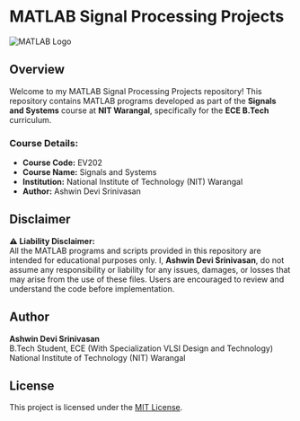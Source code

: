 # MATLAB Signal Processing Projects

![MATLAB Logo](https://www.mathworks.com/content/dam/mathworks/mathworks-dot-com/shared/images/logo.png)

## Overview

Welcome to my MATLAB Signal Processing Projects repository! This repository contains MATLAB programs developed as part of the **Signals and Systems** course at **NIT Warangal**, specifically for the **ECE B.Tech** curriculum.

### Course Details:
- **Course Code:** EV202
- **Course Name:** Signals and Systems
- **Institution:** National Institute of Technology (NIT) Warangal
- **Author:** Ashwin Devi Srinivasan

## Disclaimer

**⚠️ Liability Disclaimer:**  
All the MATLAB programs and scripts provided in this repository are intended for educational purposes only. I, **Ashwin Devi Srinivasan**, do not assume any responsibility or liability for any issues, damages, or losses that may arise from the use of these files. Users are encouraged to review and understand the code before implementation.

## Author

**Ashwin Devi Srinivasan**  
B.Tech Student, ECE (With Specialization VLSI Design and Technology)  
National Institute of Technology (NIT) Warangal  

## License

This project is licensed under the [MIT License](LICENSE).